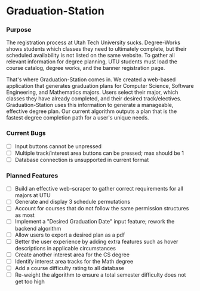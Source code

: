 # Graduation-Station

### Purpose

The registration process at Utah Tech University sucks. Degree-Works shows students which classes they need to ultimately complete, but their scheduled availability is not listed on the same website. To gather all relevant information for degree planning, UTU students must load the course catalog, degree works, and the banner registration page.

That's where Graduation-Station comes in. We created a web-based application that generates graduation plans for Computer Science, Software Engineering, and Mathematics majors. Users select their major, which classes they have already completed, and their desired track/electives. Graduation-Station uses this information to generate a manageable, effective degree plan. Our current algorithm outputs a plan that is the fastest degree completion path for a user's unique needs.

### Current Bugs

- [ ] Input buttons cannot be unpressed
- [ ] Multiple track/interest area buttons can be pressed; max should be 1
- [ ] Database connection is unsupported in current format

### Planned Features

- [ ] Build an effective web-scraper to gather correct requirements for all majors at UTU
- [ ] Generate and display 3 schedule permutations
- [ ] Account for courses that do not follow the same permission structures as most
- [ ] Implement a "Desired Graduation Date" input feature; rework the backend algorithm
- [ ] Allow users to export a desired plan as a pdf
- [ ] Better the user experience by adding extra features such as hover descriptions in applicable circumstances
- [ ] Create another interest area for the CS degree
- [ ] Identify interest area tracks for the Math degree
- [ ] Add a course difficulty rating to all database
- [ ] Re-weight the algorithm to ensure a total semester difficulty does not get too high
